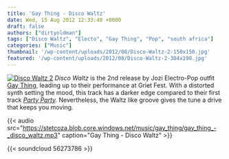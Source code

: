 ```yaml
---
title: 'Gay Thing - Disco Waltz'
date: Wed, 15 Aug 2012 12:33:40 +0000
draft: false
authors: ["dirtyoldman"]
tags: ["Disco Waltz", "Electo", "Gay Thing", "Pop", "south africa"]
categories: ["Music"]
thumbnail: '/wp-content/uploads/2012/08/Disco-Waltz-2-150x150.jpg'
featured: '/wp-content/uploads/2012/08/Disco-Waltz-2-304x190.jpg'
---
```


[![](/wp-content/uploads/2012/08/Disco-Waltz-2-e1345033455611.jpg "Disco Waltz 2")](/2012/08/15/gay-thing-disco-waltz/disco-waltz-2/) _Disco Waltz_ is the 2nd release by Jozi Electro-Pop outfit [Gay Thing](https://soundcloud.com/gaything/), leading up to their performance at Griet Fest. With a distorted synth setting the mood, this track has a darker edge compared to their first track _[Party Party](/2012/08/09/gay-thing-party-party/)._ Nevertheless, the Waltz like groove gives the tune a drive that keeps you moving.

{{< audio
    src="https://stetcoza.blob.core.windows.net/music/gay_thing/gay_thing_-_disco_waltz.mp3"
    caption="Gay Thing - Disco Waltz" >}}

{{< soundcloud 56273786 >}}
